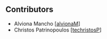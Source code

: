 
## Contributors
- Alviona Mancho [<a href="https://github.com/alvionaM">alvionaM</a>]
- Christos Patrinopoulos [<a href="https://github.com/techristosP">techristosP</a>]
